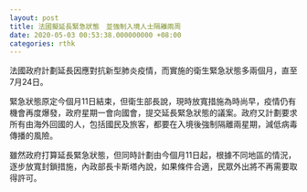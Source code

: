 ```yaml
---
layout: post
title: 法國擬延長緊急狀態　並強制入境人士隔離兩周
date: 2020-05-03 00:53:38.000000000 +08:00
categories: rthk
---
```


法國政府計劃延長因應對抗新型肺炎疫情，而實施的衛生緊急狀態多兩個月，直至7月24日。

緊急狀態原定今個月11日結束，但衛生部長說，現時放寬措施為時尚早，疫情仍有機會再度爆發，政府星期一會向國會，提交延長緊急狀態的議案。政府又計劃要求所有由海外回國的人，包括國民及旅客，都要在入境後強制隔離兩星期，減低病毒傳播的風險。

雖然政府打算延長緊急狀態，但同時計劃由今個月11日起，根據不同地區的情況，逐步放寬封鎖措施，內政部長卡斯塔內說，如果條件合適，民眾外出將不再需要取得許可。
